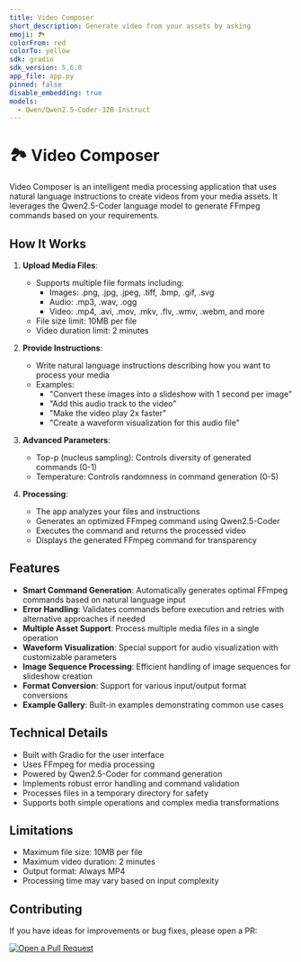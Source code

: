 ```yaml
---
title: Video Composer
short_description: Generate video from your assets by asking
emoji: 🏞
colorFrom: red
colorTo: yellow
sdk: gradio
sdk_version: 5.6.0
app_file: app.py
pinned: false
disable_embedding: true
models: 
  - Qwen/Qwen2.5-Coder-32B-Instruct
---
```


# 🏞 Video Composer

Video Composer is an intelligent media processing application that uses natural language instructions to create videos from your media assets. It leverages the Qwen2.5-Coder language model to generate FFmpeg commands based on your requirements.

## How It Works

1. **Upload Media Files**: 
   - Supports multiple file formats including:
     - Images: .png, .jpg, .jpeg, .tiff, .bmp, .gif, .svg
     - Audio: .mp3, .wav, .ogg
     - Video: .mp4, .avi, .mov, .mkv, .flv, .wmv, .webm, and more
   - File size limit: 10MB per file
   - Video duration limit: 2 minutes

2. **Provide Instructions**:
   - Write natural language instructions describing how you want to process your media
   - Examples:
     - "Convert these images into a slideshow with 1 second per image"
     - "Add this audio track to the video"
     - "Make the video play 2x faster"
     - "Create a waveform visualization for this audio file"

3. **Advanced Parameters**:
   - Top-p (nucleus sampling): Controls diversity of generated commands (0-1)
   - Temperature: Controls randomness in command generation (0-5)

4. **Processing**:
   - The app analyzes your files and instructions
   - Generates an optimized FFmpeg command using Qwen2.5-Coder
   - Executes the command and returns the processed video
   - Displays the generated FFmpeg command for transparency

## Features

- **Smart Command Generation**: Automatically generates optimal FFmpeg commands based on natural language input
- **Error Handling**: Validates commands before execution and retries with alternative approaches if needed
- **Multiple Asset Support**: Process multiple media files in a single operation
- **Waveform Visualization**: Special support for audio visualization with customizable parameters
- **Image Sequence Processing**: Efficient handling of image sequences for slideshow creation
- **Format Conversion**: Support for various input/output format conversions
- **Example Gallery**: Built-in examples demonstrating common use cases

## Technical Details

- Built with Gradio for the user interface
- Uses FFmpeg for media processing
- Powered by Qwen2.5-Coder for command generation
- Implements robust error handling and command validation
- Processes files in a temporary directory for safety
- Supports both simple operations and complex media transformations

## Limitations

- Maximum file size: 10MB per file
- Maximum video duration: 2 minutes
- Output format: Always MP4
- Processing time may vary based on input complexity

## Contributing

If you have ideas for improvements or bug fixes, please open a PR:

[![Open a Pull Request](https://huggingface.co/datasets/huggingface/badges/raw/main/open-a-pr-lg-light.svg)](https://huggingface.co/spaces/huggingface-projects/video-composer-gpt4/discussions)
